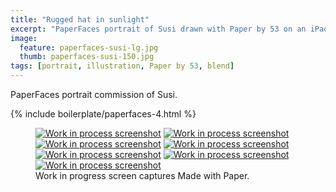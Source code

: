 ```yaml
---
title: "Rugged hat in sunlight"
excerpt: "PaperFaces portrait of Susi drawn with Paper by 53 on an iPad."
image: 
  feature: paperfaces-susi-lg.jpg
  thumb: paperfaces-susi-150.jpg
tags: [portrait, illustration, Paper by 53, blend]
---
```


PaperFaces portrait commission of Susi.

{% include boilerplate/paperfaces-4.html %}

<figure class="third">
  <a href="{{ site.url }}/images/paperfaces-susi-process-1-lg.jpg"><img src="{{ site.url }}/images/paperfaces-susi-process-1-600.jpg" alt="Work in process screenshot"></a>
  <a href="{{ site.url }}/images/paperfaces-susi-process-2-lg.jpg"><img src="{{ site.url }}/images/paperfaces-susi-process-2-600.jpg" alt="Work in process screenshot"></a>
  <a href="{{ site.url }}/images/paperfaces-susi-process-3-lg.jpg"><img src="{{ site.url }}/images/paperfaces-susi-process-3-600.jpg" alt="Work in process screenshot"></a>
  <a href="{{ site.url }}/images/paperfaces-susi-process-4-lg.jpg"><img src="{{ site.url }}/images/paperfaces-susi-process-4-600.jpg" alt="Work in process screenshot"></a>
  <a href="{{ site.url }}/images/paperfaces-susi-process-5-lg.jpg"><img src="{{ site.url }}/images/paperfaces-susi-process-5-600.jpg" alt="Work in process screenshot"></a>
  <a href="{{ site.url }}/images/paperfaces-susi-process-6-lg.jpg"><img src="{{ site.url }}/images/paperfaces-susi-process-6-600.jpg" alt="Work in process screenshot"></a>
  <a href="{{ site.url }}/images/paperfaces-susi-process-7-lg.jpg"><img src="{{ site.url }}/images/paperfaces-susi-process-7-600.jpg" alt="Work in process screenshot"></a>
  <figcaption>Work in progress screen captures Made with Paper.</figcaption>
</figure>